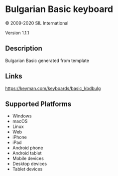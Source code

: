Bulgarian Basic keyboard
==============

© 2009-2020 SIL International

Version 1.1.1

Description
-----------

Bulgarian Basic generated from template

Links
-----
https://keyman.com/keyboards/basic_kbdbulg

Supported Platforms
-------------------
 * Windows
 * macOS
 * Linux
 * Web
 * iPhone
 * iPad
 * Android phone
 * Android tablet
 * Mobile devices
 * Desktop devices
 * Tablet devices

